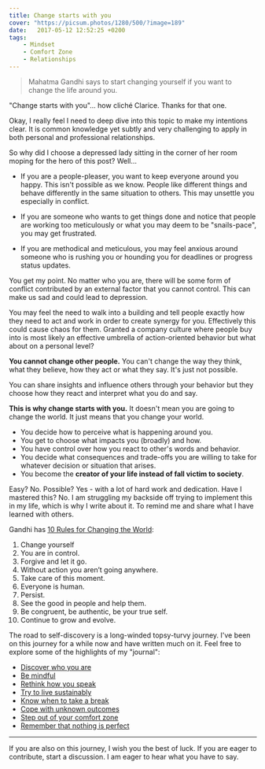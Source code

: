 ```yaml
---
title: Change starts with you
cover: "https://picsum.photos/1280/500/?image=189"
date:   2017-05-12 12:52:25 +0200
tags: 
    - Mindset 
    - Comfort Zone
    - Relationships
---
```


> Mahatma Gandhi says to start changing yourself if you want to change the life
  around you.

"Change starts with you"... how cliché Clarice. Thanks for that one.

Okay, I really feel I need to deep dive into this topic to make my
intentions clear. It is common knowledge yet subtly and very challenging to
apply in both personal and professional relationships.

So why did I choose a depressed lady sitting in the corner of her room moping
for the hero of this post? Well...

* If you are a people-pleaser, you want to keep everyone around you happy. This
  isn't possible as we know. People like different things and behave differently
  in the same situation to others. This may unsettle you especially in conflict.

* If you are someone who wants to get things done and notice that people are
  working too meticulously or what you may deem to be "snails-pace", you may
  get frustrated.

* If you are methodical and meticulous, you may feel anxious around someone
  who is rushing you or hounding you for deadlines or progress status updates.

You get my point. No matter who you are, there will be some form of conflict
contributed by an external factor that you cannot control. This can make us
sad and could lead to depression.

You may feel the need to walk into a building and tell people exactly how they
need to act and work in order to create synergy for you. Effectively this could
cause chaos for them. Granted a company culture where people buy into is
most likely an effective umbrella of action-oriented behavior but what about on
a personal level?

**You cannot change other people.** You can't change the way they think, what
they believe, how they act or what they say. It's just not possible.

You can share insights and influence others through your behavior but they
choose how they react and interpret what you do and say.

**This is why change starts with you.** It doesn't mean you are going to change
the world. It just means that you change your world.

* You decide how to perceive what is happening around you.
* You get to choose what impacts you (broadly) and how.
* You have control over how you react to other's words and behavior.
* You decide what consequences and trade-offs you are willing to take for
  whatever decision or situation that arises.
* You become the **creator of your life instead of fall victim to society**.

Easy? No. Possible? Yes - with a lot of hard work and dedication. Have I mastered
this? No. I am struggling my backside off trying to implement this in my life,
which is why I write about it. To remind me and share what I have learned with
others.

Gandhi has [10 Rules for Changing the World](http://www.dailygood.org/story/466/gandhi-s-10-rules-for-changing-the-world-henrik-edberg/):

1. Change yourself
2. You are in control.
3. Forgive and let it go.
4. Without action you aren’t going anywhere.
5. Take care of this moment.
6. Everyone is human.
7. Persist.
8. See the good in people and help them.
9. Be congruent, be authentic, be your true self.
10. Continue to grow and evolve.

The road to self-discovery is a long-winded topsy-turvy journey. I've been on
this journey for a while now and have written much on it. Feel free to explore
some of the highlights of my "journal":

* [Discover who you are](/blog/discovering-yourself/)
* [Be mindful](/blog/a-mindful-day-of-happiness/)
* [Rethink how you speak](/blog/words-define-your-reality/)
* [Try to live sustainably](/blog/sustainable-living/)
* [Know when to take a break](/blog/deliberate-downtime/)
* [Cope with unknown outcomes](/blog/coping-with-unknown-outcomes/)
* [Step out of your comfort zone](/blog/escaping-the-social-comfort-zone/)
* [Remember that nothing is perfect](/blog/the-perfect-illusion/)

---

If you are also on this journey, I wish you the best of luck.
If you are eager to contribute, start a discussion. I am eager to hear what
you have to say.
